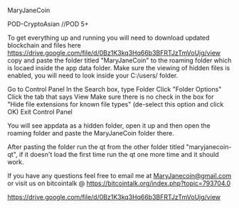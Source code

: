 
MaryJaneCoin 

POD-CryptoAsian //POD 5+

To get everything up and running you will need to download updated blockchain and files here https://drive.google.com/file/d/0Bz1K3kq3Hq66b3BFRTJzTmVoUjg/view copy and paste the folder titled "MaryJaneCoin" to the roaming folder which is locaed inside the app data folder. Make sure the viewing of hidden files is enabled, you will need to look inside your C:/users/ folder.

Go to Control Panel In the Search box, type Folder Click "Folder Options" Click the tab that says View Make sure there is no check in the box for "Hide file extensions for known file types" (de-select this option and click OK) Exit Control Panel

You will see appdata as a hidden folder, open it up and then open the roaming folder and paste the MaryJaneCoin folder there.

After pasting the folder run the qt from the other folder titled "maryjanecoin-qt", if it doesn't load the first time run the qt one more time and it should work.

If you have any questions feel free to email me at MaryJanecoin@gmail.com or visit us on bitcointalk @ https://bitcointalk.org/index.php?topic=793704.0

https://drive.google.com/file/d/0Bz1K3kq3Hq66b3BFRTJzTmVoUjg/view
